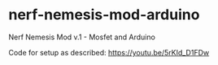 # nerf-nemesis-mod-arduino
Nerf Nemesis Mod v.1 - Mosfet and Arduino

Code for setup as described: https://youtu.be/5rKId_D1FDw


